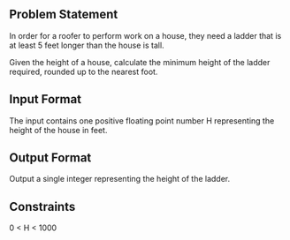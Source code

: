 ## Problem Statement

In order for a roofer to perform work on a house, they need a ladder that is at least 5 feet longer than the house is tall.

Given the height of a house, calculate the minimum height of the ladder required, rounded up to the nearest foot.

## Input Format

The input contains one positive floating point number H representing the height of the house in feet.

## Output Format

Output a single integer representing the height of the ladder.

## Constraints

0 < H < 1000

